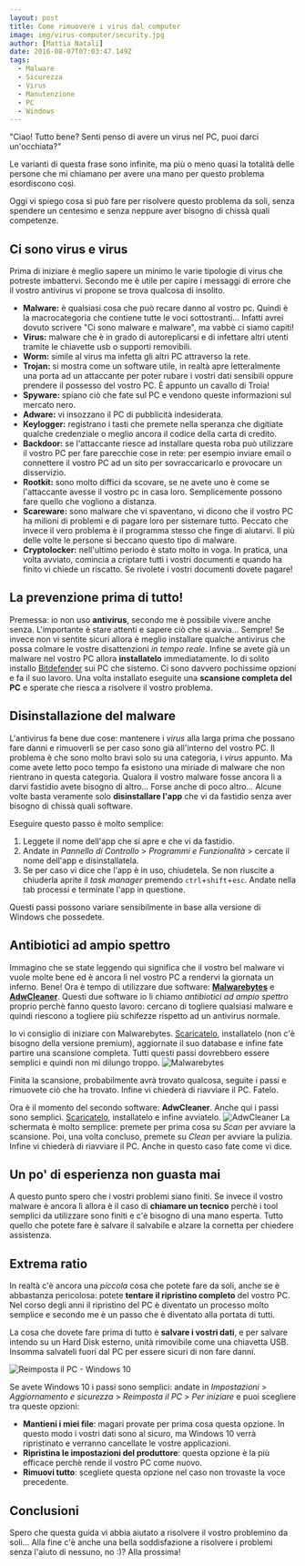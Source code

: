 ```yaml
---
layout: post
title: Come rimuovere i virus dal computer
image: img/virus-computer/security.jpg
author: [Mattia Natali]
date: 2016-08-07T07:03:47.149Z
tags: 
  - Malware
  - Sicurezza
  - Virus
  - Manutenzione
  - PC
  - Windows
---
```


"Ciao! Tutto bene? Senti penso di avere un virus nel PC, puoi darci un'occhiata?"

Le varianti di questa frase sono infinite, ma più o meno quasi la totalità delle persone che mi chiamano per avere una mano per questo problema esordiscono così.

Oggi vi spiego cosa si può fare per risolvere questo problema da soli, senza spendere un centesimo e senza neppure aver bisogno di chissà quali competenze.

## Ci sono virus e virus

Prima di iniziare è meglio sapere un minimo le varie tipologie di virus che potreste imbattervi. Secondo me è utile per capire i messaggi di errore che il vostro antivirus vi propone se trova qualcosa di insolito.

- **Malware:** è qualsiasi cosa che può recare danno al vostro pc. Quindi è la macrocategoria che contiene tutte le voci sottostranti... Infatti avrei dovuto scrivere "Ci sono malware e malware", ma vabbè ci siamo capiti!
- **Virus:** malware che è in grado di autoreplicarsi e di infettare altri utenti tramite le chiavette usb o supporti removibili.
- **Worm:** simile al virus ma infetta gli altri PC attraverso la rete.
- **Trojan:** si mostra come un software utile, in realtà apre letteralmente una porta ad un attaccante per poter rubare i vostri dati sensibili oppure prendere il possesso del vostro PC. È appunto un cavallo di Troia!
- **Spyware:** spiano ciò che fate sul PC e vendono queste informazioni sul mercato nero.
- **Adware:** vi insozzano il PC di pubblicità indesiderata.
- **Keylogger:** registrano i tasti che premete nella speranza che digitiate qualche credenziale o meglio ancora il codice della carta di credito.
- **Backdoor:** se l'attaccante riesce ad installare questa roba può utilizzare il vostro PC per fare parecchie cose in rete: per esempio inviare email o connettere il vostro PC ad un sito per sovraccaricarlo e provocare un disservizio.
- **Rootkit:** sono molto diffici da scovare, se ne avete uno è come se l'attaccante avesse il vostro pc in casa loro. Semplicemente possono fare quello che vogliono a distanza.
- **Scareware:** sono malware che vi spaventano, vi dicono che il vostro PC ha milioni di problemi e di pagare loro per sistemare tutto. Peccato che invece il vero problema è il programma stesso che finge di aiutarvi. Il più delle volte le persone si beccano questo tipo di malware.
- **Cryptolocker:** nell'ultimo periodo è stato molto in voga. In pratica, una volta avviato, comincia a criptare tutti i vostri documenti e quando ha finito vi chiede un riscatto. Se rivolete i vostri documenti dovete pagare!


## La prevenzione prima di tutto!

Premessa: io non uso **antivirus**, secondo me è possibile vivere anche senza. L'importante è stare attenti e sapere ciò che si avvia... Sempre! Se invece non vi sentite sicuri allora è meglio installare qualche antivirus che possa colmare le vostre disattenzioni *in tempo reale*. Infine se avete già un malware nel vostro PC allora **installatelo** immediatamente. Io di solito installo [Bitdefender](http://www.bitdefender.com/solutions/free.html) sui PC che sistemo. Ci sono davvero pochissime opzioni e fa il suo lavoro.
Una volta installato eseguite una **scansione completa del PC** e sperate che riesca a risolvere il vostro problema.

## Disinstallazione del malware

L'antivirus fa bene due cose: mantenere i *virus* alla larga prima che possano fare danni e rimuoverli se per caso sono già all'interno del vostro PC. Il problema è che sono molto bravi solo su una categoria, i *virus* appunto. Ma come avete letto poco tempo fa esistono una miriade di malware che non rientrano in questa categoria.
Qualora il vostro malware fosse ancora lì a darvi fastidio avete bisogno di altro... Forse anche di poco altro... Alcune volte basta veramente solo **disinstallare l'app** che vi da fastidio senza aver bisogno di chissà quali software.

Eseguire questo passo è molto semplice:

1. Leggete il nome dell'app che si apre e che vi da fastidio.
2. Andate in *Pannello di Controllo* > *Programmi e Funzionalità* > cercate il nome dell'app e disinstallatela.
3. Se per caso vi dice che l'app è in uso, chiudetela. Se non riuscite a chiuderla aprite il *task manager* premendo `ctrl`+`shift`+`esc`. Andate nella tab processi e terminate l'app in questione.

Questi passi possono variare sensibilmente in base alla versione di Windows che possedete.

## Antibiotici ad ampio spettro

Immagino che se state leggendo qui significa che il vostro bel malware vi vuole molte bene ed è ancora lì nel vostro PC a rendervi la giornata un inferno. Bene! Ora è tempo di utilizzare due software: **[Malwarebytes](https://it.malwarebytes.com/)** e **[AdwCleaner](http://www.bleepingcomputer.com/download/adwcleaner/)**.
Questi due software io li chiamo *antibiotici ad ampio spettro* proprio perchè fanno questo lavoro: cercano di togliere qualsiasi malware e quindi riescono a togliere più schifezze rispetto ad un antivirus normale.

Io vi consiglio di iniziare con Malwarebytes. [Scaricatelo](http://download.cnet.com/malwarebytes-anti-malware/windows.html?hlndr=1&part=dl-x&lang=it), installatelo (non c'è bisogno della versione premium), aggiornate il suo database e infine fate partire una scansione completa. Tutti questi passi dovrebbero essere semplici e quindi non mi dilungo troppo.
![Malwarebytes](https://mattianataliblog.s3.amazonaws.com/2016/Aug/mbam-1470564058773.png)

Finita la scansione, probabilmente avrà trovato qualcosa, seguite i passi e rimuovete ciò che ha trovato. Infine vi chiederà di riavviare il PC. Fatelo.

Ora è il momento del secondo software: **AdwCleaner**.
Anche qui i passi sono semplici. [Scaricatelo](http://www.bleepingcomputer.com/download/adwcleaner/), installatelo e infine avviatelo.
![AdwCleaner](https://mattianataliblog.s3.amazonaws.com/2016/Aug/adwcleaner_001-1470564066850.jpg)
La schermata è molto semplice: premete per prima cosa su *Scan* per avviare la scansione. Poi, una volta concluso, premete su *Clean* per avviare la pulizia. Infine vi chiederà di riavviare il PC. Anche in questo caso fate come vi dice.

## Un po' di esperienza non guasta mai

A questo punto spero che i vostri problemi siano finiti. Se invece il vostro malware è ancora lì allora è il caso di **chiamare un tecnico** perchè i tool semplici da utilizzare sono finiti e c'è bisogno di una mano esperta. Tutto quello che potete fare è salvare il salvabile e alzare la cornetta per chiedere assistenza.

## Extrema ratio

In realtà c'è ancora una *piccola* cosa che potete fare da soli, anche se è abbastanza pericolosa: potete **tentare il ripristino completo** del vostro PC.
Nel corso degli anni il ripristino del PC è diventato un processo molto semplice e secondo me è un passo che è diventato alla portata di tutti.

La cosa che dovete fare prima di tutto è **salvare i vostri dati**, e per salvare intendo su un Hard Disk esterno, unità rimovibile come una chiavetta USB. Insomma salvateli fuori dal PC per essere sicuri di non fare danni.

![Reimposta il PC - Windows 10](https://mattianataliblog.s3.amazonaws.com/2016/Aug/qindows_10_ripristino-1470564126930.png)

Se avete Windows 10 i passi sono semplici: andate in *Impostazioni* > *Aggiornamento e sicurezza* > *Reimposta il PC* > *Per iniziare* e puoi scegliere tra queste opzioni:

- **Mantieni i miei file**: magari provate per prima cosa questa opzione. In questo modo i vostri dati sono al sicuro, ma Windows 10 verrà ripristinato e verranno cancellate le vostre applicazioni.
- **Ripristina le impostazioni del produttore**: questa opzione è la più efficace perchè rende il vostro PC come nuovo.
- **Rimuovi tutto**: scegliete questa opzione nel caso non trovaste la voce precedente.

## Conclusioni

Spero che questa guida vi abbia aiutato a risolvere il vostro problemino da soli... Alla fine c'è anche una bella soddisfazione a risolvere i problemi senza l'aiuto di nessuno, no :)?
Alla prossima!